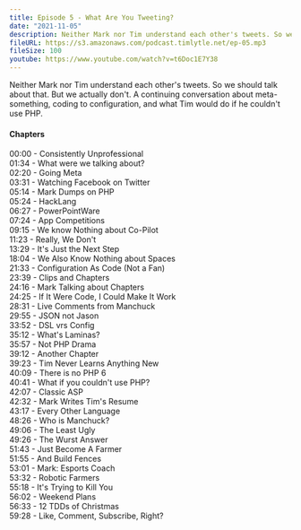 ```yaml
---
title: Episode 5 - What Are You Tweeting?
date: "2021-11-05"
description: Neither Mark nor Tim understand each other's tweets. So we should talk about that. But we actually don't. A continuing conversation about meta-something, coding to configuration, and what Tim would do if he couldn't use PHP.
fileURL: https://s3.amazonaws.com/podcast.timlytle.net/ep-05.mp3
fileSize: 100
youtube: https://www.youtube.com/watch?v=t6Doc1E7Y38
---
```


Neither Mark nor Tim understand each other's tweets. So we should talk about that. But we actually don't. A continuing conversation about meta-something, coding to configuration, and what Tim would do if he couldn't use PHP.

#### Chapters

00:00 - Consistently Unprofessional  
01:34 - What were we talking about?  
02:20 - Going Meta  
03:31 - Watching Facebook on Twitter  
05:14 - Mark Dumps on PHP  
05:24 - HackLang  
06:27 - PowerPointWare  
07:24 - App Competitions  
09:15 - We know Nothing about Co-Pilot  
11:23 - Really, We Don't  
13:29 - It's Just the Next Step  
18:04 - We Also Know Nothing about Spaces  
21:33 - Configuration As Code (Not a Fan)  
23:39 - Clips and Chapters  
24:16 - Mark Talking about Chapters  
24:25 - If It Were Code, I Could Make It Work  
28:31 - Live Comments from Manchuck  
29:55 - JSON not Jason  
33:52 - DSL vrs Config  
35:12 - What's Laminas?  
35:57 - Not PHP Drama  
39:12 - Another Chapter  
39:23 - Tim Never Learns Anything New  
40:09 - There is no PHP 6  
40:41 - What if you couldn't use PHP?  
42:07 - Classic ASP  
42:32 - Mark Writes Tim's Resume  
43:17 - Every Other Language  
48:26 - Who is Manchuck?  
49:06 - The Least Ugly  
49:26 - The Wurst Answer  
51:43 - Just Become A Farmer  
51:55 - And Build Fences  
53:01 - Mark: Esports Coach  
53:32 - Robotic Farmers  
55:18 - It's Trying to Kill You  
56:02 - Weekend Plans  
56:33 - 12 TDDs of Christmas  
59:28 - Like, Comment, Subscribe, Right?  
